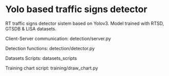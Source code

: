 # Yolo based traffic signs detector
RT traffic signs detector sistem based on Yolov3. Model trained with RTSD, GTSDB & LISA datasets.

Client-Server communication: detection/server.py

Detection functions: detection/detector.py

Datasets Scripts: datasets_scripts

Training chart script: training/draw_chart.py
